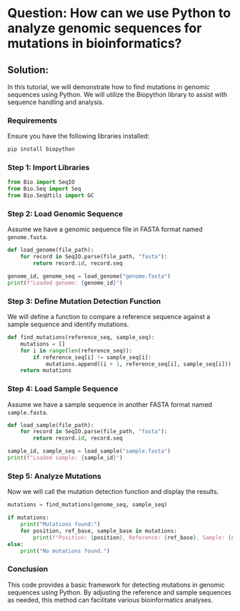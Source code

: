 # Question: How can we use Python to analyze genomic sequences for mutations in bioinformatics?

## Solution:

In this tutorial, we will demonstrate how to find mutations in genomic sequences using Python. We will utilize the Biopython library to assist with sequence handling and analysis.

### Requirements

Ensure you have the following libraries installed:

```bash
pip install biopython
```

### Step 1: Import Libraries

```python
from Bio import SeqIO
from Bio.Seq import Seq
from Bio.SeqUtils import GC
```

### Step 2: Load Genomic Sequence

Assume we have a genomic sequence file in FASTA format named `genome.fasta`.

```python
def load_genome(file_path):
    for record in SeqIO.parse(file_path, "fasta"):
        return record.id, record.seq

genome_id, genome_seq = load_genome("genome.fasta")
print(f"Loaded genome: {genome_id}")
```

### Step 3: Define Mutation Detection Function

We will define a function to compare a reference sequence against a sample sequence and identify mutations.

```python
def find_mutations(reference_seq, sample_seq):
    mutations = []
    for i in range(len(reference_seq)):
        if reference_seq[i] != sample_seq[i]:
            mutations.append((i + 1, reference_seq[i], sample_seq[i]))  # 1-based index for mutations
    return mutations
```

### Step 4: Load Sample Sequence

Assume we have a sample sequence in another FASTA format named `sample.fasta`.

```python
def load_sample(file_path):
    for record in SeqIO.parse(file_path, "fasta"):
        return record.id, record.seq

sample_id, sample_seq = load_sample("sample.fasta")
print(f"Loaded sample: {sample_id}")
```

### Step 5: Analyze Mutations

Now we will call the mutation detection function and display the results.

```python
mutations = find_mutations(genome_seq, sample_seq)

if mutations:
    print("Mutations found:")
    for position, ref_base, sample_base in mutations:
        print(f"Position: {position}, Reference: {ref_base}, Sample: {sample_base}")
else:
    print("No mutations found.")
```

### Conclusion

This code provides a basic framework for detecting mutations in genomic sequences using Python. By adjusting the reference and sample sequences as needed, this method can facilitate various bioinformatics analyses.